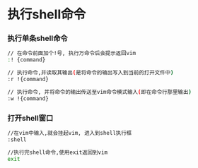 # 执行shell命令

### 执行单条shell命令

```bash
// 在命令前面加个!号, 执行万命令后会提示返回vim
:! {command}

// 执行命令,并读取其输出(是将命令的输出写入到当前的打开文件中)
:r !{command}

// 执行命令, 并将命令的输出传送至vim命令模式输入(即在命令行那里输出)
:w !{command}
```
### 打开shell窗口

```bash
//在vim中输入,就会挂起vim, 进入到shell执行框
:shell

//执行完shell命令,使用exit返回到vim
exit

```